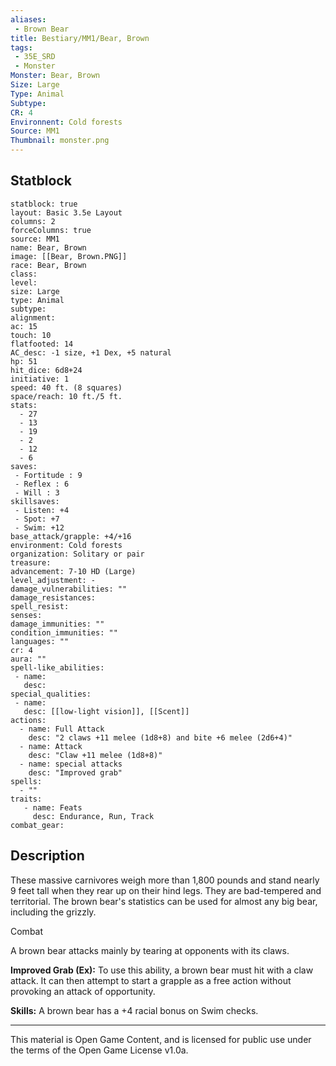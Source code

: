 ```yaml
---
aliases:
 - Brown Bear
title: Bestiary/MM1/Bear, Brown
tags: 
 - 35E_SRD
 - Monster
Monster: Bear, Brown
Size: Large
Type: Animal
Subtype: 
CR: 4
Environnent: Cold forests
Source: MM1
Thumbnail: monster.png
---
```


## Statblock

```statblock
statblock: true
layout: Basic 3.5e Layout
columns: 2
forceColumns: true
source: MM1 
name: Bear, Brown
image: [[Bear, Brown.PNG]]
race: Bear, Brown
class: 
level: 
size: Large
type: Animal
subtype: 
alignment: 
ac: 15
touch: 10
flatfooted: 14
AC_desc: -1 size, +1 Dex, +5 natural
hp: 51
hit_dice: 6d8+24
initiative: 1
speed: 40 ft. (8 squares)
space/reach: 10 ft./5 ft.
stats:
  - 27
  - 13
  - 19
  - 2
  - 12
  - 6
saves:
 - Fortitude : 9
 - Reflex : 6
 - Will : 3
skillsaves:
 - Listen: +4
 - Spot: +7
 - Swim: +12
base_attack/grapple: +4/+16
environment: Cold forests
organization: Solitary or pair
treasure: 
advancement: 7-10 HD (Large)
level_adjustment: -
damage_vulnerabilities: ""
damage_resistances: 
spell_resist: 
senses: 
damage_immunities: ""
condition_immunities: ""
languages: ""
cr: 4
aura: ""
spell-like_abilities:
 - name: 
   desc: 
special_qualities:
 - name:
   desc: [[low-light vision]], [[Scent]]
actions:
  - name: Full Attack
    desc: "2 claws +11 melee (1d8+8) and bite +6 melee (2d6+4)"
  - name: Attack
    desc: "Claw +11 melee (1d8+8)"
  - name: special attacks
    desc: "Improved grab"
spells:
  - ""
traits:
   - name: Feats
     desc: Endurance, Run, Track
combat_gear:  
```

## Description



These massive carnivores weigh more than 1,800 pounds and stand nearly 9 feet tall when they rear up on their hind legs. They are bad-tempered and territorial. The brown bear's statistics can be used for almost any big bear, including the grizzly.

Combat

A brown bear attacks mainly by tearing at opponents with its claws.


**Improved Grab (Ex):** To use this ability, a brown bear must hit with a claw attack. It can then attempt to start a grapple as a free action without provoking an attack of opportunity.


**Skills:** A brown bear has a +4 racial bonus on Swim checks.

---

This material is Open Game Content, and is licensed for public use under the terms of the Open Game License v1.0a.
